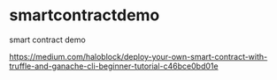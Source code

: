 # smartcontractdemo
smart contract demo

https://medium.com/haloblock/deploy-your-own-smart-contract-with-truffle-and-ganache-cli-beginner-tutorial-c46bce0bd01e
